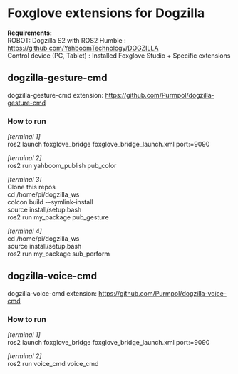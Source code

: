# Foxglove extensions for Dogzilla

**Requirements:**  
ROBOT: Dogzilla S2 with ROS2 Humble : https://github.com/YahboomTechnology/DOGZILLA  
Control device (PC, Tablet) : Installed Foxglove Studio + Specific extensions  


## dogzilla-gesture-cmd 
dogzilla-gesture-cmd extension: https://github.com/Purmpol/dogzilla-gesture-cmd  

### How to run  
*[terminal 1]*  
ros2 launch foxglove_bridge foxglove_bridge_launch.xml port:=9090  

*[terminal 2]*  
ros2 run yahboom_publish pub_color  

*[terminal 3]*  
Clone this repos  
cd /home/pi/dogzilla_ws  
colcon build --symlink-install  
source install/setup.bash  
ros2 run my_package pub_gesture  

*[terminal 4]*  
cd /home/pi/dogzilla_ws  
source install/setup.bash  
ros2 run my_package sub_perform  

## dogzilla-voice-cmd  
dogzilla-voice-cmd extension: https://github.com/Purmpol/dogzilla-voice-cmd  

### How to run  
*[terminal 1]*  
ros2 launch foxglove_bridge foxglove_bridge_launch.xml port:=9090  

*[terminal 2]*  
ros2 run voice_cmd voice_cmd  


